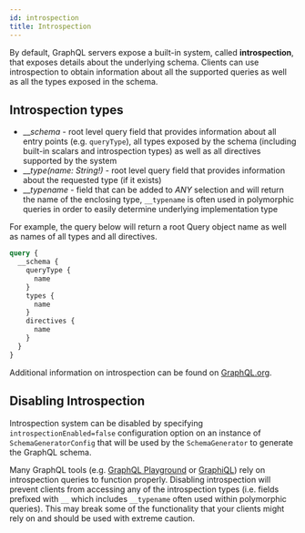 ```yaml
---
id: introspection
title: Introspection
---
```

By default, GraphQL servers expose a built-in system, called **introspection**, that exposes details about the underlying schema.
Clients can use introspection to obtain information about all the supported queries as well as all the types exposed in the schema.

## Introspection types

* ___schema_ - root level query field that provides information about all entry points (e.g. `queryType`), all types exposed
by the schema (including built-in scalars and introspection types) as well as all directives supported by the system
* ___type(name: String!)_ - root level query field that provides information about the requested type (if it exists)
* ___typename_ - field that can be added to *ANY* selection and will return the name of the enclosing type, `__typename`
is often used in polymorphic queries in order to easily determine underlying implementation type

For example, the query below will return a root Query object name as well as names of all types and all directives.

```graphql
query {
  __schema {
    queryType {
      name
    }
    types {
      name
    }
    directives {
      name
    }
  }
}
```

Additional information on introspection can be found on [GraphQL.org](https://graphql.org/learn/introspection/).

## Disabling Introspection

Introspection system can be disabled by specifying `introspectionEnabled=false` configuration option on an instance of
`SchemaGeneratorConfig` that will be used by the `SchemaGenerator` to generate the GraphQL schema.

Many GraphQL tools (e.g. [GraphQL Playground](https://github.com/prisma-labs/graphql-playground) or [GraphiQL](https://github.com/graphql/graphiql))
rely on introspection queries to function properly. Disabling introspection will prevent clients from accessing any of
the introspection types (i.e. fields prefixed with `__` which includes `__typename` often used within polymorphic queries).
This may break some of the functionality that your clients might rely on and should be used with extreme caution.
